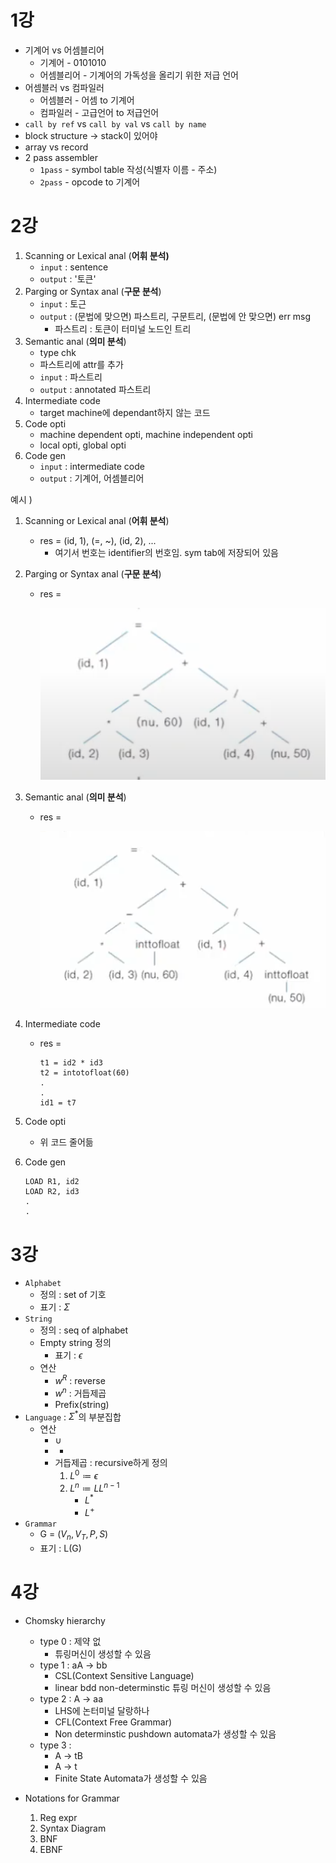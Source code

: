 # 1강

- 기계어 vs 어셈블리어
  - 기계어 - 0101010
  - 어셈블리어 - 기계어의 가독성을 올리기 위한 저급 언어
- 어셈블러 vs 컴파일러
  - 어셈블러 - 어셈 to 기계어
  - 컴파일러 - 고급언어 to 저급언어
- `call by ref` vs `call by val` vs `call by name`
- block structure -> stack이 있어야
- array vs record
- 2 pass assembler
  - `1pass` - symbol table 작성(식별자 이름 - 주소)
  - `2pass` - opcode to 기계어



# 2강

1. Scanning or Lexical anal (**어휘 분석)**
   - `input` : sentence
   - `output` : '토큰'
2. Parging or Syntax anal (**구문 분석**)
   - `input` : 토근
   - `output` : (문법에 맞으면) 파스트리, 구문트리, (문법에 안 맞으면) err msg
     - 파스트리 : 토큰이 터미널 노드인 트리
3. Semantic anal (**의미 분석**)
   - type chk
   - 파스트리에 attr를 추가
   - `input` : 파스트리
   - `output` : annotated 파스트리
4. Intermediate code
   - target machine에 dependant하지 않는 코드
5. Code opti
   - machine dependent opti, machine independent opti
   - local opti, global opti
6. Code gen
   - `input` : intermediate code
   - `output` : 기계어, 어셈블리어



예시 )

1. Scanning or Lexical anal (**어휘 분석**)

   - res = (id, 1), (=, ~), (id, 2),  ...
     - 여기서 번호는 identifier의 번호임. sym tab에 저장되어 있음

2. Parging or Syntax anal (**구문 분석**)

   - res = 

     ![image-20210930130428469](./imgs_for_docs/image-20210930130428469.png)

3. Semantic anal (**의미 분석**)

   - res = 

     ![image-20210930130538589](./imgs_for_docs/image-20210930130538589.png)

4. Intermediate code

   - res =

     ```shell
     t1 = id2 * id3
     t2 = intotofloat(60)
     .
     .
     id1 = t7
     ```

5. Code opti

   - 위 코드 줄어듦

6. Code gen

   ```assembly
   LOAD R1, id2
   LOAD R2, id3
   .
   .
   ```

   



# 3강

- `Alphabet`
  - 정의 : set of 기호
  - 표기 : $\Sigma$
- `String`
  - 정의 : seq of alphabet
  - Empty string 정의
    - 표기 : $\epsilon$
  - 연산
    - $w^R$ : reverse
    - $w^n$ : 거듭제곱
    - Prefix(string)
- `Language` : $\Sigma^*$의 부분집합
  - 연산
    - $\cup$ 
    - *
    - 거듭제곱 : recursive하게 정의
      1. $L^0\coloneqq {\epsilon}$
      2. $L^n\coloneqq LL^{n-1}$
         - $L^*$
         - $L^+$
- `Grammar`
  - G = ($V_n, V_T, P, S$)
  - 표기 : L(G)

# 4강

- Chomsky hierarchy
  - type 0 : 제약 없
    - 튜링머신이 생성할 수 있음
  - type 1 : aA -> bb
    - CSL(Context Sensitive Language) 
    - linear bdd non-determinstic 튜링 머신이 생성할 수 있음
  - type 2 : A -> aa
    - LHS에 논터미널 달랑하나
    - CFL(Context Free Grammar) 
    - Non determinstic pushdown automata가 생성할 수 있음
  - type 3 :
    - A -> tB
    - A -> t
    - Finite State Automata가 생성할 수 있음

- Notations for Grammar
  1. Reg expr
  2. Syntax Diagram
  3. BNF
  4. EBNF





